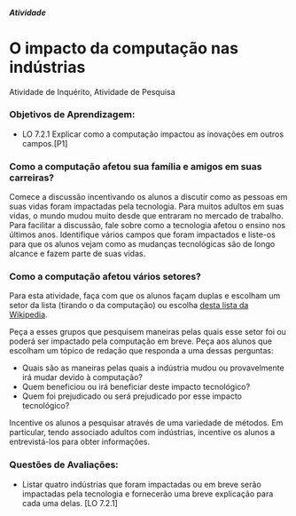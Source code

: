 ﻿##### Atividade
# O impacto da computação nas indústrias
Atividade de Inquérito, Atividade de Pesquisa

### Objetivos de Aprendizagem:

- LO 7.2.1 Explicar como a computação impactou as inovações em outros campos.[P1]

### Como a computação afetou sua família e amigos em suas carreiras?

Comece a discussão incentivando os alunos a discutir como as pessoas em suas vidas foram impactadas pela tecnologia. Para muitos adultos em suas vidas, o mundo mudou muito desde que entraram no mercado de trabalho. Para facilitar a discussão, fale sobre como a tecnologia afetou o ensino nos últimos anos. Identifique vários campos que foram impactados e liste-os para que os alunos vejam como as mudanças tecnológicas são de longo alcance e fazem parte de suas vidas.

### Como a computação afetou vários setores?
Para esta atividade, faça com que os alunos façam duplas e escolham um setor da lista (tirando o da computação) ou escolha [desta lista da Wikipedia](https://en.wikipedia.org/wiki/Outline_of_industry#Major_industries).

Peça a esses grupos que pesquisem maneiras pelas quais esse setor foi ou poderá ser impactado pela computação em breve. Peça aos alunos que escolham um tópico de redação que responda a uma dessas perguntas:

- Quais são as maneiras pelas quais a indústria mudou ou provavelmente irá mudar devido à computação?
- Quem beneficiou ou irá beneficiar deste impacto tecnológico?
- Quem foi prejudicado ou será prejudicado por esse impacto tecnológico?

Incentive os alunos a pesquisar através de uma variedade de métodos. Em particular, tendo associado adultos com indústrias, incentive os alunos a entrevistá-los para obter informações.

### Questões de Avaliações:
- Listar quatro indústrias que foram impactadas ou em breve serão impactadas pela tecnologia e fornecerão uma breve explicação para cada uma delas. [LO 7.2.1]
